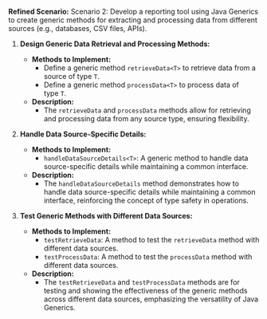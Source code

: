 **Refined Scenario:** Scenario 2: Develop a reporting tool using Java Generics to create generic methods for extracting and processing data from different sources (e.g., databases, CSV files, APIs).

1. **Design Generic Data Retrieval and Processing Methods:**
    
    - **Methods to Implement:**
        - Define a generic method `retrieveData<T>` to retrieve data from a source of type `T`.
        - Define a generic method `processData<T>` to process data of type `T`.
    - **Description:**
        - The `retrieveData` and `processData` methods allow for retrieving and processing data from any source type, ensuring flexibility.
2. **Handle Data Source-Specific Details:**
    
    - **Methods to Implement:**
        - `handleDataSourceDetails<T>`: A generic method to handle data source-specific details while maintaining a common interface.
    - **Description:**
        - The `handleDataSourceDetails` method demonstrates how to handle data source-specific details while maintaining a common interface, reinforcing the concept of type safety in operations.
3. **Test Generic Methods with Different Data Sources:**
    
    - **Methods to Implement:**
        - `testRetrieveData`: A method to test the `retrieveData` method with different data sources.
        - `testProcessData`: A method to test the `processData` method with different data sources.
    - **Description:**
        - The `testRetrieveData` and `testProcessData` methods are for testing and showing the effectiveness of the generic methods across different data sources, emphasizing the versatility of Java Generics.